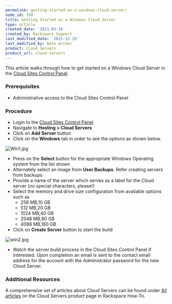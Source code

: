 ```yaml
---
permalink: getting-started-on-a-windows-cloud-server/
node_id: 350
title: Getting Started on a Windows Cloud Server
type: article
created_date: '2011-03-16'
created_by: Rackspace Support
last_modified_date: '2015-12-29'
last_modified_by: Nate Archer
product: Cloud Servers
product_url: cloud-servers
---
```


This article walks through how to get started on a Windows Cloud Server in the [Cloud Sites Control Panel](https://manage.rackspacecloud.com).

### Prerequisites

-   Administrative access to the Cloud Sites Control Panel

### Procedure

-   Login to the [Cloud Sites Control Panel](http://manage.rackspacecloud.com/pages/Login.jsp)
-   Navigate to **Hosting > Cloud Servers**
-   Click on **Add Server** button
-   Click on the **Windows** tab in order to see the options as
    shown below.

  ![Win1.jpg](http://c0349532.cdn.cloudfiles.rackspacecloud.com/Win1.jpg)

-   Press on the **Select** button for the appropriate Windows Operating
    system from the list shown
-   Alternately select an image from **User Backups**. Refer creating
    servers from backups
-   Provide a name of the server which serves as a label for the Cloud
    server (no special characters, please!)
-   Select the memory and drive size configuration from available
    options such as
    -   256 MB,10 GB
    -   512 MB,20 GB
    -   1024 MB,40 GB
    -   2048 MB,80 GB
    -   4096 MB,160 GB
-   Click on **Create Server** button to start the build

  ![win2.jpg](http://c0349532.cdn.cloudfiles.rackspacecloud.com/win2.jpg)

-   Watch the server build process in the Cloud Sites Control Panel
    if interested. Upon completion an email is sent to the contact email
    address for the account with the Administrator password for the new
    Cloud Server.

### Additional Resources

A comprehensive set of articles about Cloud Servers can be found under [All articles](/how-to/cloud-servers) on the Cloud Servers product page in Rackspace How-To.
